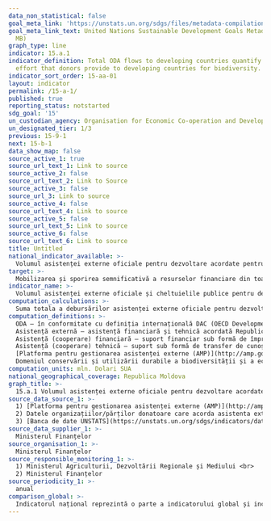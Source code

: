 ```yaml
---
data_non_statistical: false
goal_meta_link: 'https://unstats.un.org/sdgs/files/metadata-compilation/Metadata-Goal-15.pdf '
goal_meta_link_text: United Nations Sustainable Development Goals Metadata (PDF 4.0
  MB)
graph_type: line
indicator: 15.a.1
indicator_definition: Total ODA flows to developing countries quantify the public
  effort that donors provide to developing countries for biodiversity.
indicator_sort_order: 15-aa-01
layout: indicator
permalink: /15-a-1/
published: true
reporting_status: notstarted
sdg_goal: '15'
un_custodian_agency: Organisation for Economic Co-operation and Development (OECD)
un_designated_tier: 1/3
previous: 15-9-1
next: 15-b-1
data_show_map: false
source_active_1: true
source_url_text_1: Link to source
source_active_2: false
source_url_text_2: Link to Source
source_active_3: false
source_url_3: Link to source
source_active_4: false
source_url_text_4: Link to source
source_active_5: false
source_url_text_5: Link to source
source_active_6: false
source_url_text_6: Link to source
title: Untitled
national_indicator_available: >-
  Volumul asistenței externe oficiale pentru dezvoltare acordate pentru conservarea și utilizarea durabilă a biodiversității  și a ecosistemelor
target: >-
  Mobilizarea și sporirea semnificativă a resurselor financiare din toate sursele pentru a conserva și utiliza în mod durabil biodiversitatea și ecosistemele
indicator_name: >-
  Volumul asistenței externe oficiale și cheltuielile publice pentru dezvoltare acordate pentru conservarea și utilizarea durabilă a biodiversității  și a ecosistemelor
computation_calculations: >-
  Suma totala a debursărilor asistenței externe oficiale pentru dezvoltare (ODA) de la toți donatorii pentru conservarea și utilizarea durabilă a biodiversității și a ecosistemelor.
computation_definitions: >-
  ODA – în conformitate cu definiția internațională DAC (OECD Development Assistance Committee) aceasta reprezintă "fluxurile către țări și teritorii din lista DAC a beneficiarilor de ODA și ale instituțiilor multilaterale care sunt : (i) furnizate de agenții oficiale, inclusiv de guvernele naționale și locale sau de agențiile executive ale acestora; și (ii) fiecare tranzacție este gestionată cu obiectivul principal de promovare a dezvoltării economice și a bunăstării țărilor în curs de dezvoltare; și este de natură concesională și transmite un element de grant de cel puțin 25% (calculat la o rată de reducere de 10%). ( [A se vedea](http://www.oecd.org/dac/stats/officialdevelopmentassistancedefinitionandcoverage.htm) ) <br> 
  Asistență externă – asistență financiară și tehnică acordată Republicii Moldova, Guvernului și/sau altor autorități publice de către comunitatea creditorilor/donatorilor (art.9 din HG nr. 377 din 25.04.2018, cu privire la reglementarea cadrului instituțional și mecanismului de coordonare și management  al asistenței externe).<br> 
  Asistență (cooperare) financiară – suport financiar sub formă de împrumuturi, granturi, inclusiv livrări de bunuri și/sau lucrări pentru implementarea proiectelor/programelor;<br> 
  Asistență (cooperare) tehnică – suport sub formă de transfer de cunoștințe, inclusiv tehnologii, metodologii și tehnici în cadrul proiectelor/programelor;<br> 
  [Platforma pentru gestionarea asistenței externe (AMP)](http://amp.gov.md/TEMPLATE/ampTemplate/dashboard/build/index.html) – sistem informațional automatizat accesibil on-line, în cadrul căruia este încărcată și stocată informația privind proiectele/programele de asistență externă din Republica Moldova.<br> 
  Domeniul conservării și utilizării durabile a biodiversității și a ecosistemelor –  este definit în conformitate cu standardele DAC/OECD și cuprinde toate codurile sectoriale conform clasificării CRS din secțiunea 410 „ Protecția generală a mediului înconjurător”, codul 41030 „Bio-diversitate”
computation_units: mln. Dolari SUA
national_geographical_coverage: Republica Moldova
graph_title: >-
  15.a.1 Volumul asistenței externe oficiale pentru dezvoltare acordate pentru conservarea și utilizarea durabilă a biodiversității  și a ecosistemelor
source_data_source_1: >-
  1) [Platforma pentru gestionarea asistenței externe (AMP)](http://amp.gov.md/portal/sites/default/files/inline/amp-planul_de_gestiune_a_datelor_0.pdf)  <br> 
  2) Datele organizațiilor/părților donatoare care acorda asistenta externa pentru RM<br> 
  3) [Banca de date UNSTATS](https://unstats.un.org/sdgs/indicators/database/)
source_data_supplier_1: >-
  Ministerul Finanțelor
source_organisation_1: >-
  Ministerul Finanțelor
source_responsible_monitoring_1: >-
  1) Ministerul Agriculturii, Dezvoltării Regionale și Mediului <br> 
  2) Ministerul Finanțelor
source_periodicity_1: >-
  anual
comparison_global: >-
  Indicatorul național reprezintă o parte a indicatorului global și include doar asistenta externa oficială pentru dezvoltare acordată sectorului vizat, fără cheltuielile publice naționale care în cadrul metadatelor pentru indicatorul global sunt specificate doar în denumirea acestuia. nu și în cadrul formulei de calculare
---
```

